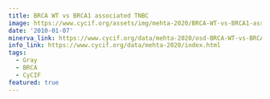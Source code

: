 ```yaml
---
title: BRCA WT vs BRCA1 associated TNBC
image: https://www.cycif.org/assets/img/mehta-2020/BRCA-WT-vs-BRCA1-associated-TNBC.jpg
date: '2010-01-07'
minerva_link: https://www.cycif.org/data/mehta-2020/osd-BRCA-WT-vs-BRCA1-associated-TNBC.html
info_link: https://www.cycif.org/data/mehta-2020/index.html
tags:
  - Gray
  - BRCA
  - CyCIF
featured: true
---
```

